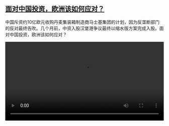 <!--1675496824000-->
[面对中国投资，欧洲该如何应对？](https://www.dw.com/zh/%E9%9D%A2%E5%AF%B9%E4%B8%AD%E5%9B%BD%E6%8A%95%E8%B5%84%EF%BC%8C%E6%AC%A7%E6%B4%B2%E8%AF%A5%E5%A6%82%E4%BD%95%E5%BA%94%E5%AF%B9%EF%BC%9F/a-64596181)
------

<p>中国斥资约10亿欧元收购丹麦集装箱制造商马士基集团的计划，因为反垄断部门的反对最终告吹。几个月前，中资入股汉堡港争议最终以缩水版方案完成入股。面对中国投资，欧洲该如何应对？ </small></p><video src="https://tvdownloaddw-a.akamaihd.net/dwtv_video/flv/vdt_zh/2023/bchi230202_001_bchi_230202_danmark_1_01r_AVC_1280x720.mp4" controls style="width:100%"></video>
